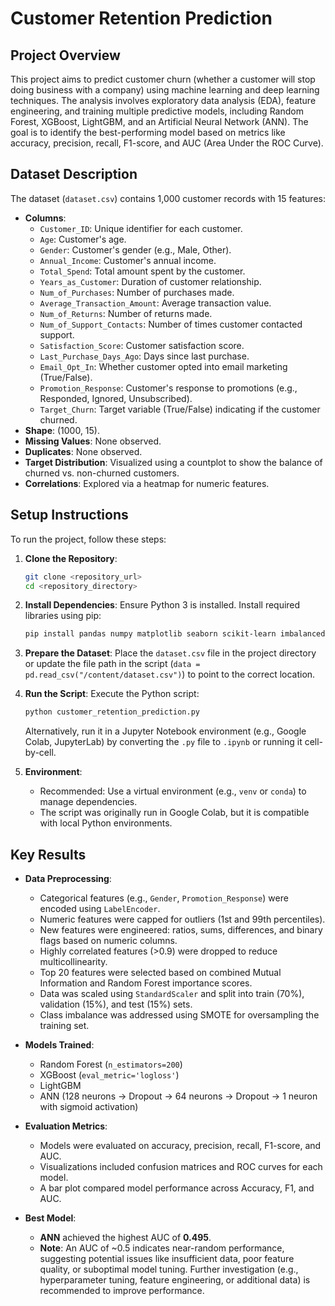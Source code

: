 # Customer Retention Prediction

## Project Overview
This project aims to predict customer churn (whether a customer will stop doing business with a company) using machine learning and deep learning techniques. The analysis involves exploratory data analysis (EDA), feature engineering, and training multiple predictive models, including Random Forest, XGBoost, LightGBM, and an Artificial Neural Network (ANN). The goal is to identify the best-performing model based on metrics like accuracy, precision, recall, F1-score, and AUC (Area Under the ROC Curve).

## Dataset Description
The dataset (`dataset.csv`) contains 1,000 customer records with 15 features:
- **Columns**: 
  - `Customer_ID`: Unique identifier for each customer.
  - `Age`: Customer's age.
  - `Gender`: Customer's gender (e.g., Male, Other).
  - `Annual_Income`: Customer's annual income.
  - `Total_Spend`: Total amount spent by the customer.
  - `Years_as_Customer`: Duration of customer relationship.
  - `Num_of_Purchases`: Number of purchases made.
  - `Average_Transaction_Amount`: Average transaction value.
  - `Num_of_Returns`: Number of returns made.
  - `Num_of_Support_Contacts`: Number of times customer contacted support.
  - `Satisfaction_Score`: Customer satisfaction score.
  - `Last_Purchase_Days_Ago`: Days since last purchase.
  - `Email_Opt_In`: Whether customer opted into email marketing (True/False).
  - `Promotion_Response`: Customer's response to promotions (e.g., Responded, Ignored, Unsubscribed).
  - `Target_Churn`: Target variable (True/False) indicating if the customer churned.
- **Shape**: (1000, 15).
- **Missing Values**: None observed.
- **Duplicates**: None observed.
- **Target Distribution**: Visualized using a countplot to show the balance of churned vs. non-churned customers.
- **Correlations**: Explored via a heatmap for numeric features.

## Setup Instructions
To run the project, follow these steps:

1. **Clone the Repository**:
   ```bash
   git clone <repository_url>
   cd <repository_directory>
   ```

2. **Install Dependencies**:
   Ensure Python 3 is installed. Install required libraries using pip:
   ```bash
   pip install pandas numpy matplotlib seaborn scikit-learn imbalanced-learn xgboost lightgbm tensorflow
   ```

3. **Prepare the Dataset**:
   Place the `dataset.csv` file in the project directory or update the file path in the script (`data = pd.read_csv("/content/dataset.csv")`) to point to the correct location.

4. **Run the Script**:
   Execute the Python script:
   ```bash
   python customer_retention_prediction.py
   ```
   Alternatively, run it in a Jupyter Notebook environment (e.g., Google Colab, JupyterLab) by converting the `.py` file to `.ipynb` or running it cell-by-cell.

5. **Environment**:
   - Recommended: Use a virtual environment (e.g., `venv` or `conda`) to manage dependencies.
   - The script was originally run in Google Colab, but it is compatible with local Python environments.

## Key Results
- **Data Preprocessing**:
  - Categorical features (e.g., `Gender`, `Promotion_Response`) were encoded using `LabelEncoder`.
  - Numeric features were capped for outliers (1st and 99th percentiles).
  - New features were engineered: ratios, sums, differences, and binary flags based on numeric columns.
  - Highly correlated features (>0.9) were dropped to reduce multicollinearity.
  - Top 20 features were selected based on combined Mutual Information and Random Forest importance scores.
  - Data was scaled using `StandardScaler` and split into train (70%), validation (15%), and test (15%) sets.
  - Class imbalance was addressed using SMOTE for oversampling the training set.

- **Models Trained**:
  - Random Forest (`n_estimators=200`)
  - XGBoost (`eval_metric='logloss'`)
  - LightGBM
  - ANN (128 neurons → Dropout → 64 neurons → Dropout → 1 neuron with sigmoid activation)

- **Evaluation Metrics**:
  - Models were evaluated on accuracy, precision, recall, F1-score, and AUC.
  - Visualizations included confusion matrices and ROC curves for each model.
  - A bar plot compared model performance across Accuracy, F1, and AUC.

- **Best Model**:
  - **ANN** achieved the highest AUC of **0.495**.
  - **Note**: An AUC of ~0.5 indicates near-random performance, suggesting potential issues like insufficient data, poor feature quality, or suboptimal model tuning. Further investigation (e.g., hyperparameter tuning, feature engineering, or additional data) is recommended to improve performance.